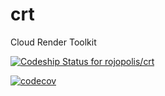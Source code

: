 # crt
Cloud Render Toolkit

[ ![Codeship Status for rojopolis/crt](https://app.codeship.com/projects/4494a230-62c2-0136-29ae-6e1d62f3513e/status?branch=master)](https://app.codeship.com/projects/296887)

[![codecov](https://codecov.io/gh/rojopolis/crt/branch/develop/graph/badge.svg)](https://codecov.io/gh/rojopolis/crt)
